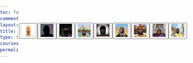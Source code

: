 ```yaml
---
toc: false
comments: true
layout: post
title: LeBron Soundboard
type: tangibles
courses: { compsci: {week: 1} }
permalink: /LEBONBONsound
---
```


<html lang="en">
<head>
<meta charset="UTF-8">
<meta name="viewport" content="width=device-width, initial-scale=1.0">
<title>What's Your Favorite LeBonBon?</title>
<style>
    body {
        display: flex;
        justify-content: center;
        align-items: center;
        height: 100vh;
        margin: 0;
        padding: 0;
    }
    
    button {
        border: none;
        margin: 10px; /* Adjust the spacing between buttons */
    }
    
    img {
        width: 150px;  Adjust the width of the images */
        height: auto;
    }

    img:hover {
        transform: scale(1.1); /* Increase size on hover */
    }
</style>
</head>
<body>

<!-- Buttons to play sounds -->
<button onclick="playSound('audio/LeBron😆.mp3')">
    <img src="images/sunshine.png" alt="LeBonBon">
</button>

<button onclick="playSound('audio/ervil-lebaronsound.mp3')">
    <img src="images/evril-lebaron.jpeg" alt="Evril LeBaron">
</button>

<button onclick="playSound('audio/leshiesty.mp3')">
    <img src="images/leshiesty.png" alt="LeShiesty">
</button>

<button onclick="playSound('audio/LeBollywood.mp3')">
    <img src="images/lebollywood.png" alt="LeIndian">
</button>

<button onclick="playSound('audio/LeEmo.mp3')">
    <img src="images/LeEmo.png" alt="LeMetal">
</button>

<button onclick="playSound('audio/LeEgyptian.mp3')">
    <img src="images/LeEgyptian.png" alt="LeEgyptian">
</button>

<button onclick="playSound('audio/lecowboy.mp3')">
    <img src="images/LeCowboy.png" alt="LeCowboy">
</button>

<button onclick="playSound('audio/lechoir.mp3')">
    <img src="images/lechoir.png" alt="LeChoir">
</button>

<button onclick="playSound('audio/LeBrazil.mp3')">
    <img src="images/lebrazil.png" alt="LeBrazil">
</button>

<!-- JavaScript to play sound -->
<script>
var currentlyPlaying = null;

function playSound(soundFile) {
    if (currentlyPlaying) {
        currentlyPlaying.pause();
    }
    var audio = new Audio(soundFile);
    audio.play();
    currentlyPlaying = audio;
}
</script>

</body>
</html>
